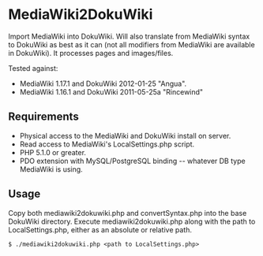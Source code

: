 MediaWiki2DokuWiki
==================

Import MediaWiki into DokuWiki. Will also translate from MediaWiki syntax to
DokuWiki as best as it can (not all modifiers from MediaWiki are available in
DokuWiki). It processes pages and images/files.

Tested against:

* MediaWiki 1.17.1 and DokuWiki 2012-01-25 "Angua".
* MediaWiki 1.16.1 and DokuWiki 2011-05-25a "Rincewind"


Requirements
------------

* Physical access to the MediaWiki and DokuWiki install on server.
* Read access to MediaWiki's LocalSettings.php script.
* PHP 5.1.0 or greater.
* PDO extension with MySQL/PostgreSQL binding -- whatever DB type MediaWiki is using.

Usage
-----

Copy both mediawiki2dokuwiki.php and convertSyntax.php into the base DokuWiki
directory. Execute mediawiki2dokuwiki.php along with the path to
LocalSettings.php, either as an absolute or relative path.

    $ ./mediawiki2dokuwiki.php <path to LocalSettings.php>
